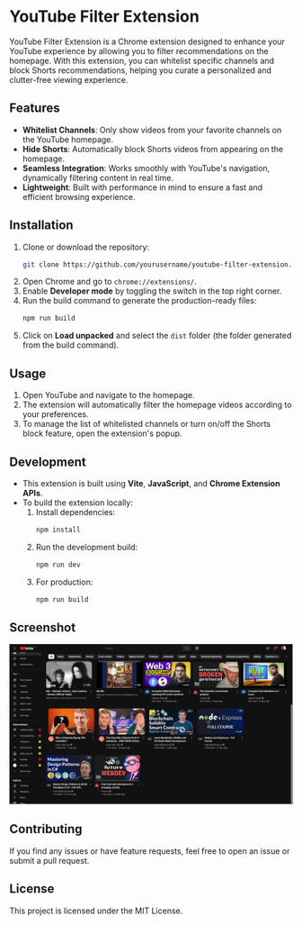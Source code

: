
# YouTube Filter Extension

YouTube Filter Extension is a Chrome extension designed to enhance your YouTube experience by allowing you to filter recommendations on the homepage. With this extension, you can whitelist specific channels and block Shorts recommendations, helping you curate a personalized and clutter-free viewing experience.

## Features

- **Whitelist Channels**: Only show videos from your favorite channels on the YouTube homepage.
- **Hide Shorts**: Automatically block Shorts videos from appearing on the homepage.
- **Seamless Integration**: Works smoothly with YouTube's navigation, dynamically filtering content in real time.
- **Lightweight**: Built with performance in mind to ensure a fast and efficient browsing experience.

## Installation

1. Clone or download the repository:
   ```bash
   git clone https://github.com/yourusername/youtube-filter-extension.git
   ```
2. Open Chrome and go to `chrome://extensions/`.
3. Enable **Developer mode** by toggling the switch in the top right corner.
4. Run the build command to generate the production-ready files:
   ```bash
   npm run build
   ```
5. Click on **Load unpacked** and select the `dist` folder (the folder generated from the build command).

## Usage

1. Open YouTube and navigate to the homepage.
2. The extension will automatically filter the homepage videos according to your preferences.
3. To manage the list of whitelisted channels or turn on/off the Shorts block feature, open the extension's popup.

## Development

- This extension is built using **Vite**, **JavaScript**, and **Chrome Extension APIs**.
- To build the extension locally:
  1. Install dependencies:
     ```bash
     npm install
     ```
  2. Run the development build:
     ```bash
     npm run dev
     ```
  3. For production:
     ```bash
     npm run build
     ```

## Screenshot

![YouTube Filter Extension](./public/project2.webp)

## Contributing

If you find any issues or have feature requests, feel free to open an issue or submit a pull request.

## License

This project is licensed under the MIT License.
